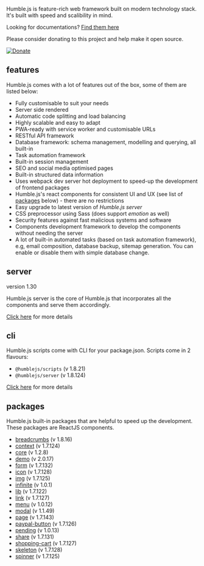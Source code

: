Humble.js is feature-rich web framework built on modern technology stack. It's built with speed and scalibility in mind.

Looking for documentations? [Find them here](/docs)

Please consider donating to this project and help make it open source.

[![Donate](https://gdl.muflihun.com/donate.png?v2)](https://www.paypal.me/zuhd/100)

## features

Humble.js comes with a lot of features out of the box, some of them are listed below:

* Fully customisable to suit your needs
* Server side rendered
* Automatic code splitting and load balancing
* Highly scalable and easy to adapt
* PWA-ready with service worker and customisable URLs
* RESTful API framework
* Database framework: schema management, modelling and querying, all built-in
* Task automation framework
* Built-in session management
* SEO and social media optimised pages
* Built-in structured data information
* Uses webpack dev server hot deployment to speed-up the development of frontend packages
* Humble.js's react components for consistent UI and UX (see list of [packages](/#packages) below) - there are no restrictions
* Easy upgrade to latest version of _Humble.js server_
* CSS preprocessor using Sass (does support _emotion_ as well)
* Security features against fast malicious systems and software
* Components development framework to develop the components without needing the server
* A lot of built-in automated tasks (based on task automation framework), e.g, email composition, database backup, sitemap generation. You can enable or disable them with simple database change.

## server

version 1.30

Humble.js server is the core of Humble.js that incorporates all the components and serve them accordingly.

[Click here](/server) for more details

## cli

Humble.js scripts come with CLI for your package.json. Scripts come in 2 flavours:

* `@humblejs/scripts` (v 1.8.21)
* `@humblejs/server` (v 1.8.124)

[Click here](/cli) for more details

## packages

Humble.js built-in packages that are helpful to speed up the development. These packages are ReactJS components.


 * [breadcrumbs](/pkg/breadcrumbs) (v 1.8.16)
 * [context](/pkg/context) (v 1.7.124)
 * [core](/pkg/core) (v 1.2.8)
 * [demo](/pkg/demo) (v 2.0.17)
 * [form](/pkg/form) (v 1.7.132)
 * [icon](/pkg/icon) (v 1.7.128)
 * [img](/pkg/img) (v 1.7.125)
 * [infinite](/pkg/infinite) (v 1.0.1)
 * [lib](/pkg/lib) (v 1.7.122)
 * [link](/pkg/link) (v 1.7.127)
 * [menu](/pkg/menu) (v 1.0.12)
 * [modal](/pkg/modal) (v 1.1.49)
 * [page](/pkg/page) (v 1.7.143)
 * [paypal-button](/pkg/paypal-button) (v 1.7.126)
 * [pending](/pkg/pending) (v 1.0.13)
 * [share](/pkg/share) (v 1.7.131)
 * [shopping-cart](/pkg/shopping-cart) (v 1.7.127)
 * [skeleton](/pkg/skeleton) (v 1.7.128)
 * [spinner](/pkg/spinner) (v 1.7.125)
